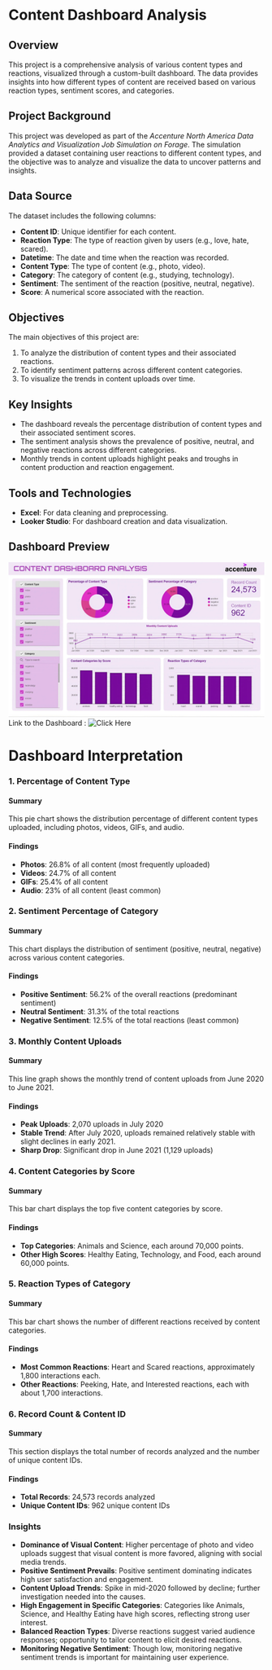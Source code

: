 # Content Dashboard Analysis

## Overview
This project is a comprehensive analysis of various content types and reactions, visualized through a custom-built dashboard. The data provides insights into how different types of content are received based on various reaction types, sentiment scores, and categories.

## Project Background
This project was developed as part of the _Accenture North America Data Analytics and Visualization Job Simulation on Forage_. The simulation provided a dataset containing user reactions to different content types, and the objective was to analyze and visualize the data to uncover patterns and insights.

## Data Source
The dataset includes the following columns:
- **Content ID**: Unique identifier for each content.
- **Reaction Type**: The type of reaction given by users (e.g., love, hate, scared).
- **Datetime**: The date and time when the reaction was recorded.
- **Content Type**: The type of content (e.g., photo, video).
- **Category**: The category of content (e.g., studying, technology).
- **Sentiment**: The sentiment of the reaction (positive, neutral, negative).
- **Score**: A numerical score associated with the reaction.

## Objectives
The main objectives of this project are:
1. To analyze the distribution of content types and their associated reactions.
2. To identify sentiment patterns across different content categories.
3. To visualize the trends in content uploads over time.

## Key Insights
- The dashboard reveals the percentage distribution of content types and their associated sentiment scores.
- The sentiment analysis shows the prevalence of positive, neutral, and negative reactions across different categories.
- Monthly trends in content uploads highlight peaks and troughs in content production and reaction engagement.

## Tools and Technologies
- **Excel**: For data cleaning and preprocessing.
- **Looker Studio**: For dashboard creation and data visualization.

## Dashboard Preview
![Content Dashboard Analysis](https://github.com/mariown/Content-Dashboard-Analysis/blob/main/Dashboard%20Preview)
Link to the Dashboard : ![Click Here](https://lookerstudio.google.com/reporting/a4c35e83-da91-497c-abce-d02229fb63c0)

# Dashboard Interpretation

### 1. Percentage of Content Type
#### Summary
This pie chart shows the distribution percentage of different content types uploaded, including photos, videos, GIFs, and audio.

#### Findings
- **Photos**: 26.8% of all content (most frequently uploaded)
- **Videos**: 24.7% of all content
- **GIFs**: 25.4% of all content
- **Audio**: 23% of all content (least common)

### 2. Sentiment Percentage of Category
#### Summary
This chart displays the distribution of sentiment (positive, neutral, negative) across various content categories.

#### Findings
- **Positive Sentiment**: 56.2% of the overall reactions (predominant sentiment)
- **Neutral Sentiment**: 31.3% of the total reactions
- **Negative Sentiment**: 12.5% of the total reactions (least common)

### 3. Monthly Content Uploads
#### Summary
This line graph shows the monthly trend of content uploads from June 2020 to June 2021.

#### Findings
- **Peak Uploads**: 2,070 uploads in July 2020
- **Stable Trend**: After July 2020, uploads remained relatively stable with slight declines in early 2021.
- **Sharp Drop**: Significant drop in June 2021 (1,129 uploads)

### 4. Content Categories by Score
#### Summary
This bar chart displays the top five content categories by score.

#### Findings
- **Top Categories**: Animals and Science, each around 70,000 points.
- **Other High Scores**: Healthy Eating, Technology, and Food, each around 60,000 points.

### 5. Reaction Types of Category
#### Summary
This bar chart shows the number of different reactions received by content categories.

#### Findings
- **Most Common Reactions**: Heart and Scared reactions, approximately 1,800 interactions each.
- **Other Reactions**: Peeking, Hate, and Interested reactions, each with about 1,700 interactions.

### 6. Record Count & Content ID
#### Summary
This section displays the total number of records analyzed and the number of unique content IDs.

#### Findings
- **Total Records**: 24,573 records analyzed
- **Unique Content IDs**: 962 unique content IDs

### Insights
- **Dominance of Visual Content**: Higher percentage of photo and video uploads suggest that visual content is more favored, aligning with social media trends.
- **Positive Sentiment Prevails**: Positive sentiment dominating indicates high user satisfaction and engagement.
- **Content Upload Trends**: Spike in mid-2020 followed by decline; further investigation needed into the causes.
- **High Engagement in Specific Categories**: Categories like Animals, Science, and Healthy Eating have high scores, reflecting strong user interest.
- **Balanced Reaction Types**: Diverse reactions suggest varied audience responses; opportunity to tailor content to elicit desired reactions.
- **Monitoring Negative Sentiment**: Though low, monitoring negative sentiment trends is important for maintaining user experience.



